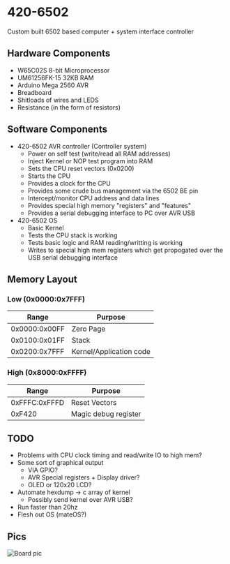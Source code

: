 # 420-6502
Custom built 6502 based computer + system interface controller

## Hardware Components
* W65C02S 8-bit Microprocessor
* UM61256FK-15 32KB RAM 
* Arduino Mega 2560 AVR 
* Breadboard
* Shitloads of wires and LEDS
* Resistance (in the form of resistors)

## Software Components
* 420-6502 AVR controller (Controller system)
  * Power on self test (write/read all RAM addresses)
  * Inject Kernel or NOP test program into RAM 
  * Sets the CPU reset vectors (0x0200)
  * Starts the CPU
  * Provides a clock for the CPU
  * Provides some crude bus management via the 6502 BE pin
  * Intercept/monitor CPU address and data lines
  * Provides special high memory "registers" and "features"
  * Provides a serial debugging interface to PC over AVR USB
* 420-6502 OS 
  * Basic Kernel
  * Tests the CPU stack is working 
  * Tests basic logic and RAM reading/writting is working
  * Writes to special high mem registers which get propogated over the USB serial debugging interface

## Memory Layout
### Low (0x0000:0x7FFF)
| Range  | Purpose |
| ------------- | ------------- |
| 0x0000:0x00FF | Zero Page     |
| 0x0100:0x01FF | Stack         |
| 0x0200:0x7FFF | Kernel/Application code |

### High (0x8000:0xFFFF)
| Range  | Purpose |
| ------------- | ------------- |
| 0xFFFC:0xFFFD | Reset Vectors |
| 0xF420        | Magic debug register |

## TODO
* Problems with CPU clock timing and read/write IO to high mem?
* Some sort of graphical output
  * VIA GPIO?
  * AVR Special registers + Display driver?
  * OLED or 120x20 LCD?
* Automate hexdump -> c array of kernel
  * Possibly send kernel over AVR USB?
* Run faster than 20hz
* Flesh out OS (mateOS?) 

## Pics
![Board pic](/pic.png)

